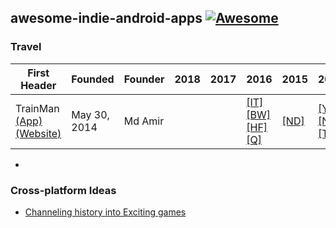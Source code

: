 ## awesome-indie-android-apps      [![Awesome](https://awesome.re/badge.svg)](https://awesome.re)




### Travel 

First Header | Founded | Founder | 2018 | 2017 | 2016 | 2015 | 2014 | 2013
------------ | -------------| -------------| -------------| -------------| -------------| -------------| -------------|-------------
TrainMan  [(App)](https://play.google.com/store/apps/details?id=in.trainman.trainmanandroidapp) [(Website)](https://play.google.com/store/apps/details?id=in.trainman.trainmanandroidapp)  |  May 30, 2014 | Md Amir| ||[[IT]](https://www.indiatoday.in/travel/travel-experts/story/4-apps-that-make-train-travel-better-trainmain-travelkhana-railyatri-ticket-jugaad-indian-railways-irctc-315439-2016-03-30)[[BW]](http://bwdisrupt.businessworld.in/article/Trainman-An-Online-Platform-Making-Indian-Railways-Services-Easier-and-Disruptive/03-08-2016-103992/)[[HF]](https://www.huffingtonpost.in/2015/06/25/awesome-irctc-lifehack_n_7652048.html)[[Q]](https://www.huffingtonpost.in/2015/06/25/awesome-irctc-lifehack_n_7652048.html)|[[ND]](https://gadgets.ndtv.com/internet/features/nine-simple-tips-to-make-your-irctc-experience-a-little-bit-less-painful-723823?pfrom=home-indepth)|[[YS]](https://yourstory.com/2014/08/trainman-confirmed-reservation/)[[NM]](https://www.thenewsminute.com/technologies/81)[[TK]](http://trak.in/tags/business/2014/07/10/trainman-predicts-confirmation-irctc-train-tickets/)| 
- 
  

### Cross-platform Ideas
 - [Channeling history into Exciting games](https://www.pcgamer.com/indie-developers-in-india-are-channeling-their-history-into-exciting-new-games/)
 
